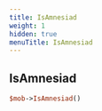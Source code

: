 ```yaml
---
title: IsAmnesiad
weight: 1
hidden: true
menuTitle: IsAmnesiad
---
```

## IsAmnesiad
```perl
$mob->IsAmnesiad()
```
